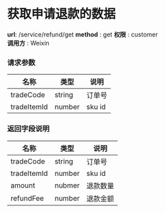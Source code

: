 获取申请退款的数据
=======

**url**: /service/refund/get
**method** : get
**权限** : customer  
**调用方** : Weixin

### 请求参数

|     名称    |  类型  |  说明  |
|-------------|--------|--------|
| tradeCode   | string | 订单号 |
| tradeItemId | number | sku id |


### 返回字段说明

|     名称    |  类型  |  说明  |
|-------------|--------|--------|
| tradeCode   | string | 订单号 |
| tradeItemId | number | sku id |
| amount     | nubmer       | 退款数量     |
| refundFee  | number       | 退款金额     |